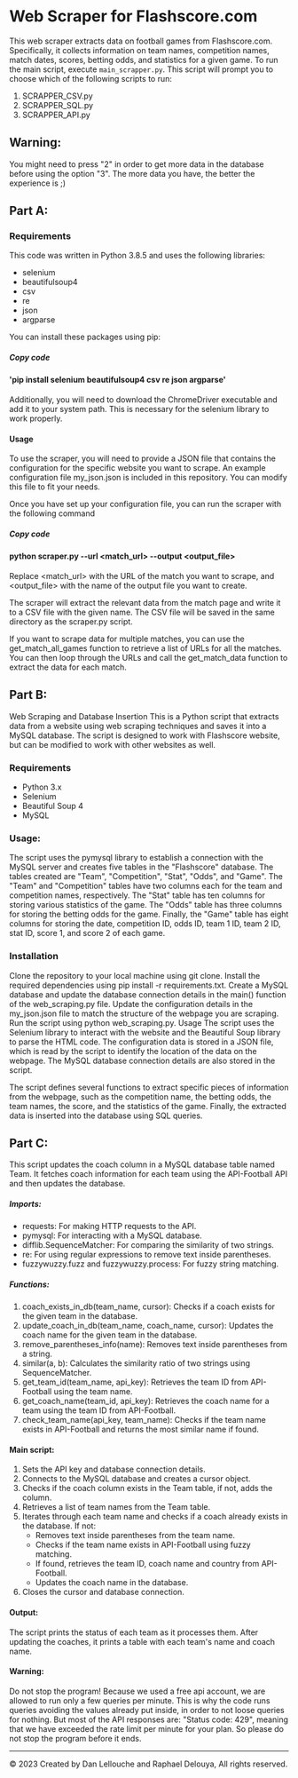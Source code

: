 # Web Scraper for Flashscore.com
This web scraper extracts data on football games from Flashscore.com. Specifically, it collects information on team names, competition names, match dates, scores, betting odds, and statistics for a given game.
To run the main script, execute `main_scrapper.py`. This script will prompt you to choose which of the following scripts to run:

1. SCRAPPER_CSV.py
2. SCRAPPER_SQL.py
3. SCRAPPER_API.py

## Warning:
You might need to press "2" in order to get more data in the database before using the option "3". The more data you have, the better the experience is ;)

## Part A:
### Requirements
This code was written in Python 3.8.5 and uses the following libraries:

* selenium
* beautifulsoup4
* csv
* re
* json
* argparse

You can install these packages using pip:

##### Copy code
#### 'pip install selenium beautifulsoup4 csv re json argparse'

Additionally, you will need to download the ChromeDriver executable and add it to your system path. This is necessary for the selenium library to work properly.

#### Usage
To use the scraper, you will need to provide a JSON file that contains the configuration for the specific website you want to scrape. An example configuration file my_json.json is included in this repository. You can modify this file to fit your needs.

Once you have set up your configuration file, you can run the scraper with the following command


##### Copy code
#### python scraper.py --url <match_url> --output <output_file>
Replace <match_url> with the URL of the match you want to scrape, and <output_file> with the name of the output file you want to create.

The scraper will extract the relevant data from the match page and write it to a CSV file with the given name. The CSV file will be saved in the same directory as the scraper.py script.

If you want to scrape data for multiple matches, you can use the get_match_all_games function to retrieve a list of URLs for all the matches. You can then loop through the URLs and call the get_match_data function to extract the data for each match.

## Part B:
Web Scraping and Database Insertion
This is a Python script that extracts data from a website using web scraping techniques and saves it into a MySQL database. The script is designed to work with Flashscore website, but can be modified to work with other websites as well.

### Requirements

* Python 3.x
* Selenium
* Beautiful Soup 4
* MySQL

### Usage:
The script uses the pymysql library to establish a connection with the MySQL server and creates five tables in the "Flashscore" database. The tables created are "Team", "Competition", "Stat", "Odds", and "Game". The "Team" and "Competition" tables have two columns each for the team and competition names, respectively. The "Stat" table has ten columns for storing various statistics of the game. The "Odds" table has three columns for storing the betting odds for the game. Finally, the "Game" table has eight columns for storing the date, competition ID, odds ID, team 1 ID, team 2 ID, stat ID, score 1, and score 2 of each game.


### Installation
Clone the repository to your local machine using git clone.
Install the required dependencies using pip install -r requirements.txt.
Create a MySQL database and update the database connection details in the main() function of the web_scraping.py file.
Update the configuration details in the my_json.json file to match the structure of the webpage you are scraping.
Run the script using python web_scraping.py.
Usage
The script uses the Selenium library to interact with the website and the Beautiful Soup library to parse the HTML code. The configuration data is stored in a JSON file, which is read by the script to identify the location of the data on the webpage. The MySQL database connection details are also stored in the script.

The script defines several functions to extract specific pieces of information from the webpage, such as the competition name, the betting odds, the team names, the score, and the statistics of the game. Finally, the extracted data is inserted into the database using SQL queries.

## Part C:
This script updates the coach column in a MySQL database table named Team. It fetches coach information for each team using the API-Football API and then updates the database.

##### Imports:

* requests: For making HTTP requests to the API.
* pymysql: For interacting with a MySQL database.
* difflib.SequenceMatcher: For comparing the similarity of two strings.
* re: For using regular expressions to remove text inside parentheses.
* fuzzywuzzy.fuzz and fuzzywuzzy.process: For fuzzy string matching.

##### Functions:

1. coach_exists_in_db(team_name, cursor): Checks if a coach exists for the given team in the database.
2. update_coach_in_db(team_name, coach_name, cursor): Updates the coach name for the given team in the database.
3. remove_parentheses_info(name): Removes text inside parentheses from a string.
4. similar(a, b): Calculates the similarity ratio of two strings using SequenceMatcher.
5. get_team_id(team_name, api_key): Retrieves the team ID from API-Football using the team name.
6. get_coach_name(team_id, api_key): Retrieves the coach name for a team using the team ID from API-Football.
7. check_team_name(api_key, team_name): Checks if the team name exists in API-Football and returns the most similar name if found.

#### Main script:

1. Sets the API key and database connection details.
2. Connects to the MySQL database and creates a cursor object. 
3. Checks if the coach column exists in the Team table, if not, adds the column. 
4. Retrieves a list of team names from the Team table. 
5. Iterates through each team name and checks if a coach already exists in the database. If not:
   * Removes text inside parentheses from the team name. 
   * Checks if the team name exists in API-Football using fuzzy matching. 
   * If found, retrieves the team ID, coach name and country from API-Football. 
   * Updates the coach name in the database. 
6. Closes the cursor and database connection.

#### Output:

The script prints the status of each team as it processes them. After updating the coaches, it prints a table with each team's name and coach name.

#### Warning:
Do not stop the program! 
Because we used a free api account, we are allowed to run only a few queries per minute. 
This is why the code runs queries avoiding the values already put inside, in order to not loose queries for nothing.
But most of the API responses are: "Status code: 429", meaning that we have exceeded the rate limit per minute for your plan.
So please do not stop the program before it ends.


<hr>

<footer>
  © 2023 Created by Dan Lellouche and Raphael Delouya, 
  All rights reserved.
</footer>



